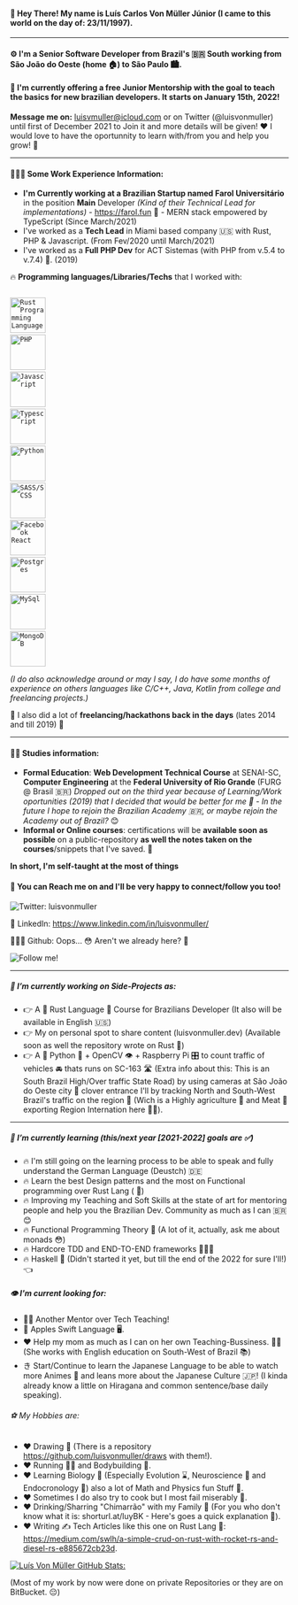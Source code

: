 #### 👋 Hey There! My name is **Luís** Carlos **Von Müller** Júnior (I came to this world on the day of: 23/11/1997). 
----
#### ⚙️ I'm a **Senior Software Developer** from Brazil's 🇧🇷 South working from São João do Oeste (home 🏠) to São Paulo 🏙. 

#### 🤩 I'm currently offering a free Junior Mentorship with the goal to teach the basics for new brazilian developers. It starts on January 15th, 2022! 

**Message me on:** luisvmuller@icloud.com or on Twitter (@luisvonmuller) until first of December 2021 to Join it and more details will be given! ❤️ I would love to have the oportunnity to learn with/from you and help you grow! 🥰

----
#### 👨🏻‍💻 Some Work Experience Information:
  - **I'm Currently working at a Brazilian Startup named Farol Universitário** in the position **Main** Developer *(Kind of their Technical Lead for implementations)* - https://farol.fun 🚀  - MERN stack empowered by TypeScript (Since March/2021)
  - I've worked as a **Tech Lead** in Miami based company 🇺🇸 with Rust, PHP & Javascript. (From Fev/2020 until March/2021)
  - I've worked as a **Full PHP Dev** for ACT Sistemas (with PHP from v.5.4 to v.7.4) 🚀. (2019)
 
🔥 **Programming languages/Libraries/Techs** that I worked with:

<code> <img height="64" src="https://cdn.jsdelivr.net/gh/devicons/devicon/icons/rust/rust-plain.svg" alt="Rust Programming Language"/></code>
<code> <img height="64" src="https://cdn.jsdelivr.net/gh/devicons/devicon/icons/php/php-plain.svg" alt="PHP"/></code>
<code> <img height="64" src="https://cdn.jsdelivr.net/gh/devicons/devicon/icons/javascript/javascript-original.svg" alt="Javascript" /></code>
<code> <img height="64" src="https://cdn.jsdelivr.net/gh/devicons/devicon/icons/typescript/typescript-original.svg" alt="Typescript"/></code>
<code> <img height="64" src="https://cdn.jsdelivr.net/gh/devicons/devicon/icons/python/python-original.svg" alt="Python" /></code>
<code> <img height="64" src="https://cdn.jsdelivr.net/gh/devicons/devicon/icons/sass/sass-original.svg" alt="SASS/SCSS" /></code>
<code> <img height="64" src="https://cdn.jsdelivr.net/gh/devicons/devicon/icons/react/react-original-wordmark.svg" alt="Facebook React"/></code>
<code> <img height="64" src="https://cdn.jsdelivr.net/gh/devicons/devicon/icons/postgresql/postgresql-original.svg" alt="Postgres"/></code>
<code> <img height="64" src="https://cdn.jsdelivr.net/gh/devicons/devicon/icons/mysql/mysql-original-wordmark.svg" alt="MySql"/></code>
<code> <img height="64" src="https://cdn.jsdelivr.net/gh/devicons/devicon/icons/mongodb/mongodb-original-wordmark.svg" alt="MongoDB"/></code>


*(I do also acknowledge around or may I say, I do have some months of experience on others languages like C/C++, Java, Kotlin from college and freelancing projects.)* 
 
🥷 I also did a lot of **freelancing/hackathons back in the days** (lates 2014 and till 2019) 👀

----
#### 👨‍🎓 Studies information:
 - **Formal Education**: **Web Development Technical Course** at SENAI-SC, **Computer Engineering** at the **Federal University of Rio Grande** (FURG @ Brasil 🇧🇷) 
 *Dropped out on the third year because of Learning/Work oportunities (2019) that I decided that would be better for me 🥰 - In the future I hope to rejoin the Brazilian Academy 🇧🇷, or maybe rejoin the Academy out of Brazil?* 😊
 - **Informal or Online courses**: certifications will be **available soon as possible** on a public-repository **as well the notes taken on the courses**/snippets that I've saved. 👀 

**In short, I'm self-taught at the most of things**

#### 🤗 You can Reach me on and I'll be very happy to connect/follow you too!  
  ![Twitter: luisvonmuller](https://img.shields.io/twitter/follow/luisvonmulller?style=social)
  
  📄 LinkedIn: https://www.linkedin.com/in/luisvonmuller/
  
  👨🏻‍💻 Github: Oops... 😳 Aren't we already here? 🤨 
  
  ![Follow me!](https://img.shields.io/github/followers/luisvonmuller?style=flat-square)
 
----
##### 🔭 I’m currently working on Side-Projects as: 
- 👉 A 🦀 Rust Language 🦀 Course for Brazilians Developer (It also will be available in English 🇺🇸) 
- 👉 My on personal spot to share content (luisvonmuller.dev) (Available soon as well the repository wrote on Rust 🦀)
- 👉 A 🐍 Python 🐍 + OpenCV 👁 + Raspberry Pi 🎛 to count traffic of vehicles 🚘 thats runs on SC-163 🛣 (Extra info about this: This is an South Brazil High/Over traffic State Road) by using cameras at São João do Oeste city 📍 clover entrance I'll by tracking North and South-West Brazil's traffic on the region 👀 (Wich is a Highly agriculture 🌽 and Meat 🥩 exporting Region Internation here 💁‍♂️).  

----
##### 🌱 I’m currently learning (this/next year [2021-2022] goals are ✅)
- 🔥 I'm still going on the learning process to be able to speak and fully understand the German Language (Deustch) 🇩🇪
- 🔥 Learn the best Design patterns and the most on Functional programming over Rust Lang ( 🦀)
- 🔥 Improving my Teaching and Soft Skills at the state of art for mentoring people and help you the Brazilian Dev. Community as much as I can 🇧🇷 😊 
- 🔥 Functional Programming Theory 💁‍ (A lot of it, actually, ask me about monads 😳) 
- 🔥 Hardcore TDD and END-TO-END frameworks 👨🏻‍🔧
- 🔥 Haskell 🥷 (Didn't started it yet, but till the end of the 2022 for sure I'll!) 👈 


##### 👁 I'm current looking for:
- 🧎‍♂️ Another Mentor over Tech Teaching!
- 🍏 Apples Swift Language 🖥.
- ❤️ Help my mom as much as I can on her own Teaching-Bussiness. 👩‍🏫 (She works with English education on South-West of Brazil 📚)
- き Start/Continue to learn the Japanese Language to be able to watch more Animes 🍥 and leans more about the Japanese Culture 🇯🇵! (I kinda already know a little on Hiragana and common sentence/base daily speaking).
      
###### ⚽️ My Hobbies are:
- ❤️ Drawing 🎨 (There is a repository https://github.com/luisvonmuller/draws with them!).
- ❤️ Running 🏃‍♂️ and Bodybuilding 💪.
- ❤️ Learning Biology 🦠 (Especially Evolution ⌛️, Neuroscience 🧠 and Endocronology 🧬) also a lot of Math and Physics fun Stuff 🧮.
- ❤️ Sometimes I do also try to cook but I most fail miserably 🥲.
- ❤️ Drinking/Sharring "Chimarrão" with my Family 🧉 (For you who don't know what it is: shorturl.at/luyBK - Here's goes a quick explanation 👀).
- ❤️ Writing ✍️ Tech Articles like this one on Rust Lang 🦀: https://medium.com/swlh/a-simple-crud-on-rust-with-rocket-rs-and-diesel-rs-e885672cb23d.


[![Luís Von Müller GitHub Stats:](https://github-readme-stats.vercel.app/api?username=luisvonmuller)](https://github.com/anuraghazra/github-readme-stats)

(Most of my work by now were done on private Repositories or they are on BitBucket. 😔)
